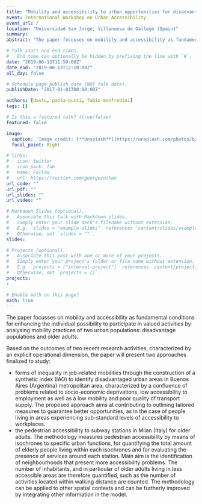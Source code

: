 ```yaml
---
title: "Mobility and accessibility to urban opportunities for disadvantage populations and older adults. research evidences by Mapping and Urban Data Lab"
event: International Workshop on Urban Accessibility
event_url: /
location: "Universidad San Jorge, Villanueva de Gállego (Spain)"
summary:
abstract: "The paper focusses on mobility and accessibility as fundamental conditions for enhancing the individual possibility to participate in valued activities by analysing mobility practices of two urban populations: disadvantage populations and older adults."

# Talk start and end times.
#   End time can optionally be hidden by prefixing the line with `#`.
date: "2019-06-13T11:50:00Z"
date_end: "2019-06-13T12:10:00Z"
all_day: false

# Schedule page publish date (NOT talk date).
publishDate: "2017-01-01T00:00:00Z"

authors: [dastu, paola-pucci, fabio-manfredini]
tags: []

# Is this a featured talk? (true/false)
featured: false

image:
  caption: 'Image credit: [**Unsplash**](https://unsplash.com/photos/bzdhc5b3Bxs)'
  focal_point: Right

# links:
# - icon: twitter
#   icon_pack: fab
#   name: Follow
#   url: https://twitter.com/georgecushen
url_code: ""
url_pdf: ""
url_slides: ""
url_video: ""

# Markdown Slides (optional).
#   Associate this talk with Markdown slides.
#   Simply enter your slide deck's filename without extension.
#   E.g. `slides = "example-slides"` references `content/slides/example-slides.md`.
#   Otherwise, set `slides = ""`.
slides:

# Projects (optional).
#   Associate this post with one or more of your projects.
#   Simply enter your project's folder or file name without extension.
#   E.g. `projects = ["internal-project"]` references `content/project/deep-learning/index.md`.
#   Otherwise, set `projects = []`.
projects:
-

# Enable math on this page?
math: true
---
```


The paper focusses on mobility and accessibility as fundamental conditions for enhancing the individual possibility to participate in valued activities by analysing mobility practices of two urban populations: disadvantage populations and older adults.

Based on the outcomes of two recent research activities, characterized by an explicit operational dimension, the paper will present two approaches finalized to study:

- forms of inequality in job-related mobilities through the construction of a synthetic index (IAO) to identify disadvantaged urban areas in Buenos Aires (Argentina) metropolitan area, characterized by a confluence of problems related to socio-economic deprivations, low accessibility to employment as well as a low mobility and poor quality of transport supply. The proposed approach aims at contributing to outlining tailored measures to guarantee better opportunities, as in the case of people living in areas experiencing sub-standard levels of accessibility to workplaces.
- the pedestrian accessibility to subway stations in Milan (Italy) for older adults. The methodology measures pedestrian accessibility by means of isochrones to specific urban functions, for quantifying the total amount of elderly people living within each isochrones and for evaluating the presence of services around each station. Main aim is the identification of neighbourhoods that present more accessibility problems. The number of inhabitants, and in particular of older adults living in less accessible areas are therefore quantified, such as the number of activities located within walking distance are counted. The methodology can be applied to other spatial contexts and can be furtherly improved by integrating other information in the model.
